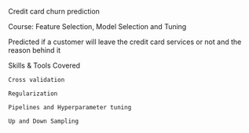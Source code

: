 Credit card churn prediction

Course: Feature Selection, Model Selection and Tuning

Predicted if a customer will leave the credit card services or not and the reason behind it

Skills & Tools Covered

    Cross validation
    
    Regularization
    
    Pipelines and Hyperparameter tuning
    
    Up and Down Sampling

